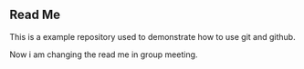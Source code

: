 ## Read Me
This is a example repository used to demonstrate how to use git and github. 

Now i am changing the read me in group meeting. 
